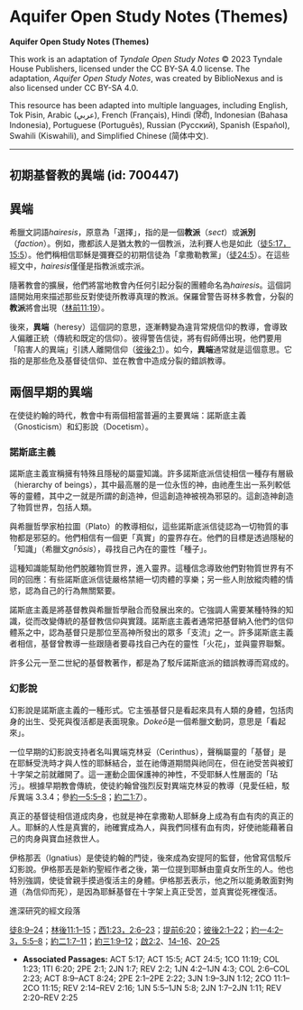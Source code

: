 # Aquifer Open Study Notes (Themes)

**Aquifer Open Study Notes (Themes)**

This work is an adaptation of *Tyndale Open Study Notes* © 2023 Tyndale House Publishers, licensed under the CC BY\-SA 4\.0 license. The adaptation, *Aquifer Open Study Notes*, was created by BiblioNexus and is also licensed under CC BY\-SA 4\.0\.

This resource has been adapted into multiple languages, including English, Tok Pisin, Arabic (عربي), French (Français), Hindi (हिंदी), Indonesian (Bahasa Indonesia), Portuguese (Português), Russian (Русский), Spanish (Español), Swahili (Kiswahili), and Simplified Chinese (简体中文).



--------------------------------

## 初期基督教的異端 (id: 700447)

異端
--

希臘文詞語*hairesis*，原意為「選擇」，指的是一個**教派**（*sect*）或**派別**（*faction*）。例如，撒都該人是猶太教的一個教派，法利賽人也是如此（[徒5:17，](https://ref.ly/Acts5:17)[15:5](https://ref.ly/Acts15:5)）。他們稱相信耶穌是彌賽亞的初期信徒為「拿撒勒教黨」（[徒24:5](https://ref.ly/Acts24:5)）。在這些經文中，*hairesis*僅僅是指教派或宗派。

隨著教會的擴展，他們將當地教會內任何引起分裂的團體命名為*hairesis*。這個詞語開始用來描述那些反對使徒所教導真理的教派。保羅曾警告哥林多教會，分裂的**教派**將會出現（[林前11:19](https://ref.ly/1Cor11:19)）。

後來，**異端**（heresy）這個詞的意思，逐漸轉變為違背常規信仰的教導，會導致人偏離正統（傳統和既定的信仰）。彼得警告信徒，將有假師傅出現，他們要用「陷害人的異端」引誘人離開信仰（[彼後2:1](https://ref.ly/2Pet2:1)）。如今，**異端**通常就是這個意思。它指的是那些危及基督徒信仰、並在教會中造成分裂的錯誤教導。

兩個早期的異端
-------

在使徒約翰的時代，教會中有兩個相當普遍的主要異端：諾斯底主義（Gnosticism）和幻影說（Docetism）。

### 諾斯底主義

諾斯底主義宣稱擁有特殊且隱秘的屬靈知識。許多諾斯底派信徒相信一種存有層級（hierarchy of beings），其中最高層的是一位永恆的神，由祂產生出一系列較低等的靈體，其中之一就是所謂的創造神，但這創造神被視為邪惡的。這創造神創造了物質世界，包括人類。

與希臘哲學家柏拉圖（Plato）的教導相似，這些諾斯底派信徒認為一切物質的事物都是邪惡的。他們相信有一個更「真實」的靈界存在。他們的目標是透過隱秘的「知識」（希臘文*gnōsis*），尋找自己內在的靈性「種子」。

這種知識能幫助他們脫離物質世界，進入靈界。這種信念導致他們對物質世界有不同的回應：有些諾斯底派信徒嚴格禁絕一切肉體的享樂；另一些人則放縱肉體的情慾，認為自己的行為無關緊要。

諾斯底主義是將基督教與希臘哲學融合而發展出來的。它強調人需要某種特殊的知識，從而改變傳統的基督教信仰與實踐。諾斯底主義者通常把基督納入他們的信仰體系之中，認為基督只是那位至高神所發出的眾多「支流」之一。許多諾斯底主義者相信，基督曾教導一些跟隨者要尋找自己內在的靈性「火花」，並與靈界聯繫。

許多公元一至二世紀的基督教著作，都是為了駁斥諾斯底派的錯誤教導而寫成的。

### 幻影說

幻影說是諾斯底主義的一種形式。它主張基督只是看起來具有人類的身體，包括肉身的出生、受死與復活都是表面現象。*Dokeō*是一個希臘文動詞，意思是「看起來」。

一位早期的幻影說支持者名叫異端克林妥（Cerinthus），聲稱屬靈的「基督」是在耶穌受洗時才與人性的耶穌結合，並在祂傳道期間與祂同在，但在祂受苦與被釘十字架之前就離開了。這一運動企圖保護神的神性，不受耶穌人性層面的「玷污」。根據早期教會傳統，使徒約翰曾強烈反對異端克林妥的教導（見愛任紐，駁斥異端 3\.3\.4；參[約一5:5–8](https://ref.ly/1John5:5-1John5:8)；[約二1:7](https://ref.ly/2John1:7)）。

真正的基督徒相信道成肉身，也就是神在拿撒勒人耶穌身上成為有血有肉的真正的人。耶穌的人性是真實的，祂確實成為人，與我們同樣有血有肉，好使祂能藉著自己的肉身與寶血拯救世人。

伊格那丟（Ignatius）是使徒約翰的門徒，後來成為安提阿的監督，他曾寫信駁斥幻影說。伊格那丟是新約聖經作者之後，第一位提到耶穌由童貞女所生的人。他也特別強調，使徒曾親手摸過復活主的身體。伊格那丟表示，他之所以能勇敢面對殉道（為信仰而死），是因為耶穌基督在十字架上真正受苦，並真實從死裡復活。

進深研究的經文段落

[徒8:9–24](https://ref.ly/Acts8:9-Acts8:24)；[林後11:1–15](https://ref.ly/2Cor11:1-2Cor11:15)；[西1:23，](https://ref.ly/Col1:23)[2:6–23](https://ref.ly/Col2:6-Col2:23)；[提前6:20](https://ref.ly/1Tim6:20)；[彼後2:1–22](https://ref.ly/2Pet2:1-2Pet2:22)；[約一4:2–3，](https://ref.ly/1John4:2-1John4:3)[5:5–8](https://ref.ly/1John5:5-1John5:8)；[約二1:7–11](https://ref.ly/2John1:7-2John1:11)；[約三1:9–12](https://ref.ly/3John1:9-3John1:12)；[啟2:2](https://ref.ly/Rev2:2)、[14–16](https://ref.ly/Rev2:14-Rev2:16)、[20–25](https://ref.ly/Rev2:20-Rev2:25)

* **Associated Passages:** ACT 5:17; ACT 15:5; ACT 24:5; 1CO 11:19; COL 1:23; 1TI 6:20; 2PE 2:1; 2JN 1:7; REV 2:2; 1JN 4:2–1JN 4:3; COL 2:6–COL 2:23; ACT 8:9–ACT 8:24; 2PE 2:1–2PE 2:22; 3JN 1:9–3JN 1:12; 2CO 11:1–2CO 11:15; REV 2:14–REV 2:16; 1JN 5:5–1JN 5:8; 2JN 1:7–2JN 1:11; REV 2:20–REV 2:25

